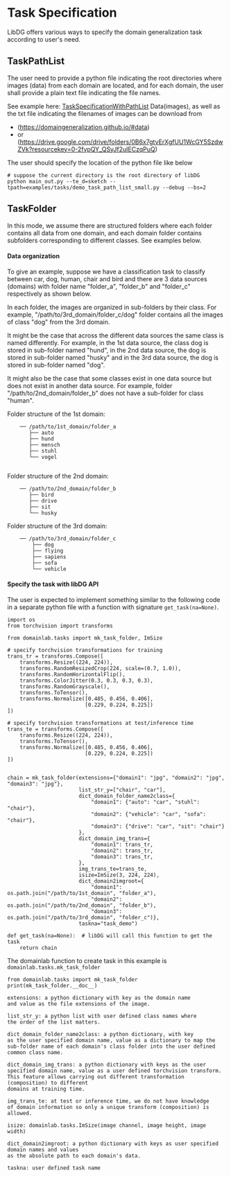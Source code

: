 # Task Specification
LibDG offers various ways to specify the domain generalization task according to user's need.

## TaskPathList
The user need to provide a python file indicating the root directories where images (data) from  each domain are located, and for each domain, the user shall provide a plain text file indicating the file names.

See example here: [TaskSpecificationWithPathList](../../examples/tasks/demo_task_path_list_small.py)  Data(images), as well as the txt file indicating the filenames of images can be
download from
- (https://domaingeneralization.github.io/#data)
- or (https://drive.google.com/drive/folders/0B6x7gtvErXgfUU1WcGY5SzdwZVk?resourcekey=0-2fvpQY_QSyJf2uIECzqPuQ)

The user should specify the location of the python file like below
```
# suppose the current directory is the root directory of libDG
python main_out.py --te_d=sketch --tpath=examples/tasks/demo_task_path_list_small.py --debug --bs=2
```

## TaskFolder
In this mode,  we assume there are structured folders where each folder contains all data from one domain, and each domain folder contains subfolders corresponding to different classes. See examples below.

#### Data organization
To give an example, suppose we have a classification task to classify between car, dog, human, chair and bird and there are 3 data sources (domains) with folder name "folder_a", "folder_b" and "folder_c" respectively as shown below. 

In each folder, the images are organized in sub-folders by their class. For example, "/path/to/3rd_domain/folder_c/dog" folder contains all the images of class "dog" from the 3rd domain.

It might be the case that across the different data sources the same class is named differently. For example, in the 1st data source, the class dog is stored in sub-folder named 
"hund", in the 2nd data source, the dog is stored in sub-folder named "husky" and in the 3rd data source, the dog is stored in sub-folder named "dog".

It might also be the case that some classes exist in one data source but does not exist in another data source. For example, folder "/path/to/2nd_domain/folder_b" does not have a sub-folder for class "human".

Folder structure of the 1st domain:
```
    ── /path/to/1st_domain/folder_a
       ├── auto
       ├── hund
       ├── mensch
       ├── stuhl
       └── vogel
    
```
Folder structure of the 2nd domain:

```
    ── /path/to/2nd_domain/folder_b
       ├── bird
       ├── drive
       ├── sit
       └── husky
```
Folder structure of the 3rd domain: 

```
    ── /path/to/3rd_domain/folder_c
        ├── dog
        ├── flying
        ├── sapiens
        ├── sofa
        └── vehicle
```

#### Specify the task with libDG API
The user is expected to implement something similar to the following code in a separate python file with a function with signature `get_task(na=None)`.
```
import os
from torchvision import transforms

from domainlab.tasks import mk_task_folder, ImSize

# specify torchvision transformations for training
trans_tr = transforms.Compose([
    transforms.Resize((224, 224)),
    transforms.RandomResizedCrop(224, scale=(0.7, 1.0)),
    transforms.RandomHorizontalFlip(),
    transforms.ColorJitter(0.3, 0.3, 0.3, 0.3),
    transforms.RandomGrayscale(),
    transforms.ToTensor(),
    transforms.Normalize([0.485, 0.456, 0.406],
                         [0.229, 0.224, 0.225])
])

# specify torchvision transformations at test/inference time
trans_te = transforms.Compose([
    transforms.Resize((224, 224)),
    transforms.ToTensor(),
    transforms.Normalize([0.485, 0.456, 0.406],
                         [0.229, 0.224, 0.225])
])


chain = mk_task_folder(extensions={"domain1": "jpg", "domain2": "jpg", "domain3": "jpg"},
                       list_str_y=["chair", "car"],
                       dict_domain_folder_name2class={
                           "domain1": {"auto": "car", "stuhl": "chair"},
                           "domain2": {"vehicle": "car", "sofa": "chair"},
                           "domain3": {"drive": "car", "sit": "chair"}
                       },
                       dict_domain_img_trans={
                           "domain1": trans_tr,
                           "domain2": trans_tr,
                           "domain3": trans_tr,
                       },
                       img_trans_te=trans_te,
                       isize=ImSize(3, 224, 224),
                       dict_domain2imgroot={
                           "domain1": os.path.join("/path/to/1st_domain", "folder_a"),
                           "domain2": os.path.join("/path/to/2nd_domain", "folder_b"),
                           "domain3": os.path.join("/path/to/3rd_domain", "folder_c")},
                       taskna="task_demo")

def get_task(na=None):  # libDG will call this function to get the task
    return chain
```
The domainlab function to create task in this example is `domainlab.tasks.mk_task_folder`
```
from domainlab.tasks import mk_task_folder
print(mk_task_folder.__doc__)

extensions: a python dictionary with key as the domain name
and value as the file extensions of the image.

list_str_y: a python list with user defined class names where
the order of the list matters.

dict_domain_folder_name2class: a python dictionary, with key
as the user specified domain name, value as a dictionary to map the
sub-folder name of each domain's class folder into the user defined
common class name.

dict_domain_img_trans: a python dictionary with keys as the user
specified domain name, value as a user defined torchvision transform.
This feature allows carrying out different transformation (composition) to different
domains at training time.

img_trans_te: at test or inference time, we do not have knowledge
of domain information so only a unique transform (composition) is allowed.

isize: domainlab.tasks.ImSize(image channel, image height, image width)

dict_domain2imgroot: a python dictionary with keys as user specified domain names and values 
as the absolute path to each domain's data.

taskna: user defined task name
```
